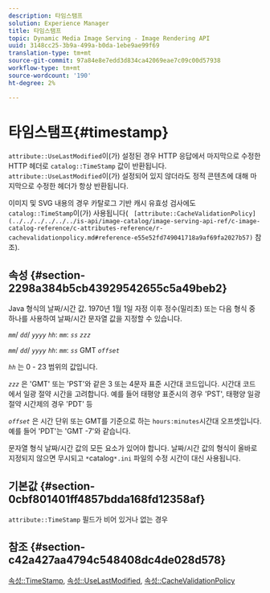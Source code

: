 ```yaml
---
description: 타임스탬프
solution: Experience Manager
title: 타임스탬프
topic: Dynamic Media Image Serving - Image Rendering API
uuid: 3148cc25-3b9a-499a-b0da-1ebe9ae99f69
translation-type: tm+mt
source-git-commit: 97a84e8e7edd3d834ca42069eae7c09c00d57938
workflow-type: tm+mt
source-wordcount: '190'
ht-degree: 2%

---
```



# 타임스탬프{#timestamp}

`attribute::UseLastModified`이(가) 설정된 경우 HTTP 응답에서 마지막으로 수정한 HTTP 헤더로 `catalog::TimeStamp` 값이 반환됩니다. `attribute::UseLastModified`이(가) 설정되어 있지 않더라도 정적 콘텐츠에 대해 마지막으로 수정한 헤더가 항상 반환됩니다.

이미지 및 SVG 내용의 경우 카탈로그 기반 캐시 유효성 검사에도 `catalog::TimeStamp`이(가) 사용됩니다( ` [attribute::CacheValidationPolicy](../../../../../../is-api/image-catalog/image-serving-api-ref/c-image-catalog-reference/c-attributes-reference/r-cachevalidationpolicy.md#reference-e55e52fd749041718a9af69fa2027b57)` 참조).

## 속성 {#section-2298a384b5cb43929542655c5a49beb2}

Java 형식의 날짜/시간 값. 1970년 1월 1일 자정 이후 정수(밀리초) 또는 다음 형식 중 하나를 사용하여 날짜/시간 문자열 값을 지정할 수 있습니다.

*`mm`*/  *`dd`*/  *`yyyy`* *`hh`*: *`mm`*:  *`ss`* *`zzz`*

*`mm`*/  *`dd`*/  *`yyyy`* *`hh`*: *`mm`*: *`ss`* GMT  *`offset`*

*`hh`* 는 0 - 23 범위의 값입니다.

*`zzz`* 은 &#39;GMT&#39; 또는 &#39;PST&#39;와 같은 3 또는 4문자 표준 시간대 코드입니다. 시간대 코드에서 일광 절약 시간을 고려합니다. 예를 들어 태평양 표준시의 경우 &#39;PST&#39;, 태평양 일광 절약 시간제의 경우 &#39;PDT&#39; 등

*`offset`* 은 시간 단위 또는 GMT를 기준으로 하는  `hours:minutes`시간대 오프셋입니다. 예를 들어 &#39;PDT&#39;는 &#39;GMT -7&#39;와 같습니다.

문자열 형식 날짜/시간 값의 모든 요소가 있어야 합니다. 날짜/시간 값의 형식이 올바로 지정되지 않으면 무시되고 `*`catalog`*.ini` 파일의 수정 시간이 대신 사용됩니다.

## 기본값 {#section-0cbf801401ff4857bdda168fd12358af}

`attribute::TimeStamp` 필드가 비어 있거나 없는 경우

## 참조 {#section-c42a427aa4794c548408dc4de028d578}

[속성::TimeStamp](../../../../../../is-api/image-catalog/image-serving-api-ref/c-image-catalog-reference/c-attributes-reference/r-timestamp.md#reference-4213c599a64942ee8cb9d80696b08296),  [속성::UseLastModified](../../../../../../is-api/image-catalog/image-serving-api-ref/c-image-catalog-reference/c-attributes-reference/r-uselastmodified.md#reference-73ecc421e6864a38aec5a4775f06b8e8),  [속성::CacheValidationPolicy](../../../../../../is-api/image-catalog/image-serving-api-ref/c-image-catalog-reference/c-attributes-reference/r-cachevalidationpolicy.md#reference-e55e52fd749041718a9af69fa2027b57)

